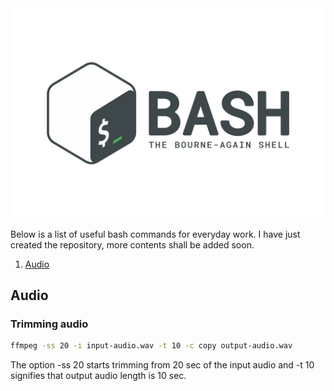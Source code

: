 <div align="center">
  <img src="images/bash_logo.svg" />  
</div>

Below is a list of useful bash commands for everyday work. I have just created the repository, more contents shall be added soon.

1. [Audio](#audio)

## Audio

### Trimming audio

```bash
ffmpeg -ss 20 -i input-audio.wav -t 10 -c copy output-audio.wav
```
The option -ss 20 starts trimming from 20 sec of the input audio and -t 10 signifies that output audio length is 10 sec.
